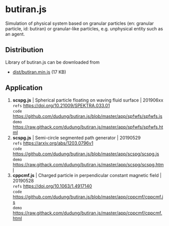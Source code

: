 # butiran.js
Simulation of physical system based on granular particles (en: granular particle, id: butiran) or granular-like particles, e.g. unphysical entity such as an agent.

## Distribution
Library of butiran.js can be downloaded from
* [dist/butiran.min.js](https://github.com/dudung/butiran.js/blob/master/dist/butiran.min.js) (17 KB)

## Application
1. **scspg.js** | Spherical particle floating on waving fluid surface | 201906xx<br>
   `refs` https://doi.org/10.21009/SPEKTRA.033.01<br>
   `code` https://github.com/dudung/butiran.js/blob/master/app/spfwfs/spfwfs.js<br>
   `demo` https://raw.githack.com/dudung/butiran.js/master/app/spfwfs/spfwfs.html
2. **scspg.js** | Semi-circle segmented path generator | 20190529<br>
   `refs` https://arxiv.org/abs/1203.0796v1<br>
   `code` https://github.com/dudung/butiran.js/blob/master/app/scspg/scspg.js<br>
   `demo` https://raw.githack.com/dudung/butiran.js/master/app/scspg/scspg.html
3. **cppcmf.js** | Charged particle in perpendicular constant magnetic field | 20190528<br>
   `refs` https://doi.org/10.1063/1.4917140<br>
   `code` https://github.com/dudung/butiran.js/blob/master/app/cppcmf/cppcmf.js<br>
   `demo` https://raw.githack.com/dudung/butiran.js/master/app/cppcmf/cppcmf.html
